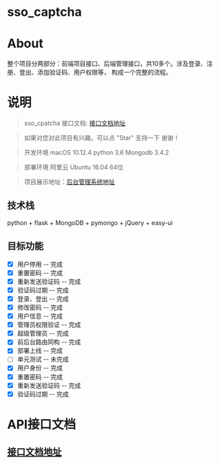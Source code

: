 # sso_captcha
# About
整个项目分两部分：前端项目接口、后端管理接口，共10多个。涉及登录、注册、登出、添加验证码、用户权限等，
构成一个完整的流程。
# 说明
>  sso_cpatcha 接口文档: [接口文档地址](https://github.com/roll100/sso_captcha/blob/master/cpatcha/routes/api/API.MD) 

>  如果对您对此项目有兴趣，可以点 "Star" 支持一下 谢谢！

>  开发环境 macOS 10.12.4  python 3.6  Mongodb 3.4.2

>  部署环境 阿里云 Ubuntu 16.04 64位

>  项目展示地址：[后台管理系统地址](http://www.codeai.xin:8000/)

## 技术栈
python + flask + MongoDB + pymongo + jQuery + easy-ui

## 目标功能

- [x] 用户停用 -- 完成
- [x] 重置密码 -- 完成
- [x] 重新发送验证码 -- 完成
- [x] 验证码过期 -- 完成
- [x] 登录、登出 -- 完成
- [x] 修改密码 -- 完成
- [x] 用户信息 -- 完成
- [x] 管理员权限验证 -- 完成
- [x] 超级管理员 -- 完成
- [x] 前后台路由同构 -- 完成
- [x] 部署上线 -- 完成
- [ ] 单元测试 -- 未完成
- [x] 用户身份 -- 完成
- [x] 重置密码 -- 完成
- [x] 重新发送验证码 -- 完成
- [x] 验证码过期 -- 完成

# API接口文档

## [接口文档地址](https://github.com/roll100/sso_captcha/blob/master/cpatcha/routes/api/API.MD)



 